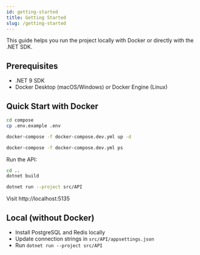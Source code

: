 ```yaml
---
id: getting-started
title: Getting Started
slug: /getting-started
---
```


This guide helps you run the project locally with Docker or directly with the .NET SDK.

## Prerequisites

- .NET 9 SDK
- Docker Desktop (macOS/Windows) or Docker Engine (Linux)

## Quick Start with Docker

```bash
cd compose
cp .env.example .env

docker-compose -f docker-compose.dev.yml up -d

docker-compose -f docker-compose.dev.yml ps
```

Run the API:

```bash
cd ..
dotnet build

dotnet run --project src/API
```

Visit http://localhost:5135

## Local (without Docker)

- Install PostgreSQL and Redis locally
- Update connection strings in `src/API/appsettings.json`
- Run `dotnet run --project src/API`
